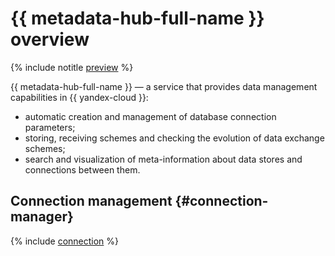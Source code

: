 # {{ metadata-hub-full-name }} overview

{% include notitle [preview](../../_includes/note-preview.md) %}

{{ metadata-hub-full-name }} — a service that provides data management capabilities in {{ yandex-cloud }}:

* automatic creation and management of database connection parameters;
* storing, receiving schemes and checking the evolution of data exchange schemes;
* search and visualization of meta-information about data stores and connections between them.

## Connection management {#connection-manager}

{% include [connection](../../_includes/metadata-hub/connection-definition.md) %}

